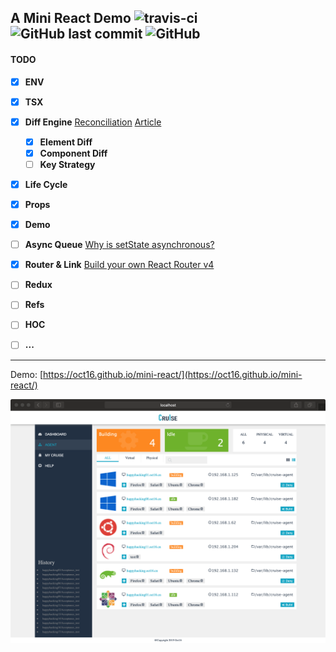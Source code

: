 ## A Mini React Demo ![travis-ci](https://travis-ci.org/oct16/mini-react-example.svg?branch=tw) ![GitHub last commit](https://img.shields.io/github/last-commit/oct16/mini-react-example) ![GitHub](https://img.shields.io/github/license/oct16/mini-react-example) 

#### TODO

- [x] **ENV**
- [x] **TSX**
- [x] **Diff Engine** [Reconciliation](https://reactjs.org/docs/reconciliation.html) [Article](https://github.com/hujiulong/blog/issues/4)
    - [x] **Element Diff**
    - [x] **Component Diff**
    - [ ] **Key Strategy**
- [x] **Life Cycle**
- [x] **Props**
- [x] **Demo**
- [ ] **Async Queue** [Why is setState asynchronous?](https://github.com/facebook/react/issues/11527)
- [x] **Router & Link** [Build your own React Router v4](https://tylermcginnis.com/build-your-own-react-router-v4/)
- [ ] **Redux**
- [ ] **Refs**
- [ ] **HOC**
- [ ] **...**


---
Demo: [https://oct16.github.io/mini-react/](https://oct16.github.io/mini-react/)

![screenshot](2019-10-08-11-52-25.png)
